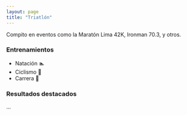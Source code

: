 ```yaml
---
layout: page
title: "Triatlón"
---
```


Compito en eventos como la Maratón Lima 42K, Ironman 70.3, y otros.

### Entrenamientos
- Natación 🏊
- Ciclismo 🚴
- Carrera 🏃

### Resultados destacados
...
